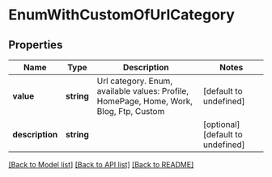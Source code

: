 
# EnumWithCustomOfUrlCategory

## Properties
Name | Type | Description | Notes
------------ | ------------- | ------------- | -------------
**value** | **string** | Url category. Enum, available values: Profile, HomePage, Home, Work, Blog, Ftp, Custom | [default to undefined]
**description** | **string** |  | [optional] [default to undefined]



[[Back to Model list]](README.md#documentation-for-models) [[Back to API list]](README.md#documentation-for-api-endpoints) [[Back to README]](README.md)
